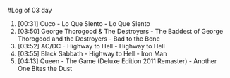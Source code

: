 #Log of 03 day

1. [00:31] Cuco - Lo Que Siento - Lo Que Siento
1. [03:50] George Thorogood & The Destroyers - The Baddest of George Thorogood and the Destroyers - Bad to the Bone
1. [03:52] AC/DC - Highway to Hell - Highway to Hell
1. [03:55] Black Sabbath - Highway to Hell - Iron Man
1. [04:13] Queen - The Game (Deluxe Edition 2011 Remaster) - Another One Bites the Dust
